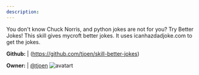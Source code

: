 ```yaml
---
description: 
---
```

You don't know Chuck Norris, and python jokes are not for you? Try Better Jokes!
This skill gives mycroft better jokes. It uses icanhazdadjoke.com to get the jokes.

**Github:** | (https://github.com/tjoen/skill-better-jokes)

**Owner:** | [@tjoen](https://github.com/tjoen) ![avatart](https://avatars3.githubusercontent.com/u/974847?v=4)

